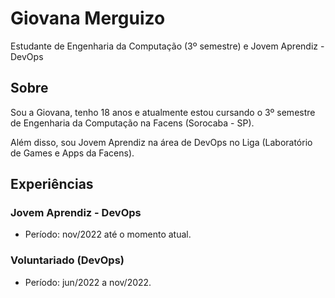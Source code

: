 # Giovana Merguizo
Estudante de Engenharia da Computação (3º semestre) e Jovem Aprendiz - DevOps

## Sobre
<p> Sou a Giovana, tenho 18 anos e atualmente estou cursando o 3º semestre de Engenharia da Computação na Facens (Sorocaba - SP).
<p> Além disso, sou Jovem Aprendiz na área de DevOps no Liga (Laboratório de Games e Apps da Facens).

## Experiências
### Jovem Aprendiz - DevOps
- Período: nov/2022 até o momento atual.

### Voluntariado (DevOps)
- Período: jun/2022 a nov/2022.